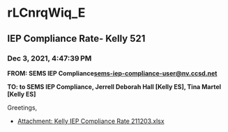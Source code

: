 # rLCnrqWiq_E
## IEP Compliance Rate- Kelly 521
### Dec 3, 2021, 4:47:39 PM
**FROM: SEMS IEP Compliance<sems-iep-compliance-user@nv.ccsd.net>**

**TO: to SEMS IEP Compliance, Jerrell Deborah Hall [Kelly ES], Tina Martel [Kelly ES]**


Greetings,  





* [Attachment: Kelly IEP Compliance Rate 211203.xlsx](rLCnrqWiq_E-attachment-1.xlsx)
